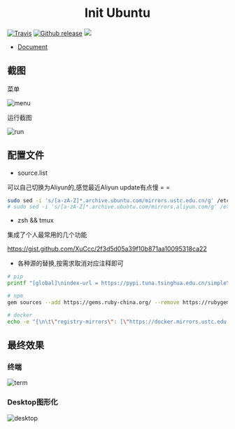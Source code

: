 <h1 align="center">Init Ubuntu</h1>

[![Travis](https://img.shields.io/travis/XuCcc/InitUbuntu.svg?style=plastic)]()
[![Github release](https://img.shields.io/badge/release-0.1.0-green.svg)](https://github.com/XuCcc/InitUbuntu/releases/tag/0.1.0)
[![](https://img.shields.io/badge/platform-ubuntu-lightgrey.svg)]()

- [Document](README.md)

## 截图

菜单

![menu](images/menu.png)

运行截图

![run](images/run.png)

## 配置文件

- source.list

可以自己切换为Aliyun的,感觉最近Aliyun update有点慢 = =

```sh
sudo sed -i 's/[a-zA-Z]*.archive.ubuntu.com/mirrors.ustc.edu.cn/g' /etc/apt/sources.list
# sudo sed -i 's/[a-zA-Z]*.archive.ubuntu.com/mirrors.aliyun.com/g' /etc/apt/sources.list
```

- zsh && tmux

集成了个人最常用的几个功能   

https://gist.github.com/XuCcc/2f3d5d05a39f10b871aa10095318ca22

- 各种源的替换,按需求取消对应注释即可

```sh
# pip
printf "[global]\nindex-url = https://pypi.tuna.tsinghua.edu.cn/simple\n" >> .pip/pip.conf

# npm
gem sources --add https://gems.ruby-china.org/ --remove https://rubygems.org

# docker
echo -e "{\n\t\"registry-mirrors\": [\"https://docker.mirrors.ustc.edu.cn\"]\n}\n" >> /etc/docker/daemon.json
```

## 最终效果

### 终端

![term](images/term.png)

### Desktop图形化

![desktop](images/desktop.png)

